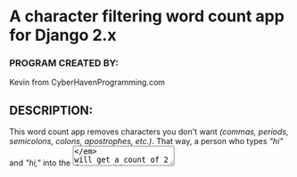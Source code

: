 # A character filtering word count app for Django 2.x

### PROGRAM CREATED BY:
Kevin from CyberHavenProgramming.com

## DESCRIPTION:

This word count app removes characters you don't want *(commas, periods, semicolons, colons, apostrophes, etc.)*. That way, a person
who types *"hi"* and *"hi,"* into the *<textarea>* will get a count of 2 for *"hi"* instead of 1 for each variation.

**If you want any character removed:** Add the single string you don't want into the *delete_values* list.

**If your goal wasn't to count words, but filter them:** You could use this as a springboard and modify the function to filter certain words. Doing so would simplify the function far more.

### EXAMPLE:

No signup or login required: https://CyberHavenProgramming.com/wordcount_app/
